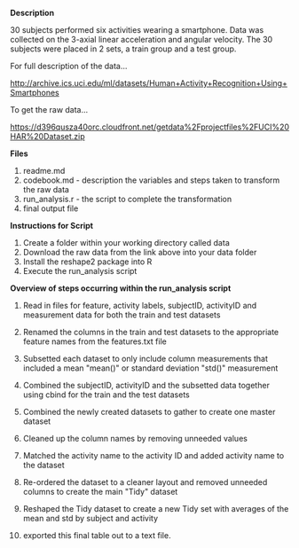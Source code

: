 **Description**

30 subjects performed six activities wearing a smartphone. Data was collected on the 3-axial linear acceleration and angular velocity. The 30 subjects were placed in 2 sets, a train group and a test group.

For full description of the data…

http://archive.ics.uci.edu/ml/datasets/Human+Activity+Recognition+Using+Smartphones

To get the raw data…

https://d396qusza40orc.cloudfront.net/getdata%2Fprojectfiles%2FUCI%20HAR%20Dataset.zip

**Files**

1. readme.md 
2. codebook.md - description the variables and steps taken to transform the raw data
3. run\_analysis.r - the script to complete the transformation
4. final output file

**Instructions for Script**

1. Create a folder within your working directory called data
2. Download the raw data from the link above into your data folder
3. Install the reshape2 package into R
4. Execute the run\_analysis script

**Overview of steps occurring within the run\_analysis script**

1. Read in files for feature, activity labels, subjectID, activityID and measurement data for both the train and test datasets

2. Renamed the columns in the train and test datasets to the appropriate feature names from the features.txt file

3. Subsetted each dataset to only include column measurements that included a mean "mean()" or standard deviation "std()" measurement

4. Combined the subjectID, activityID and the subsetted data together using cbind for the train and the test datasets

5. Combined the newly created datasets to gather to create one master dataset

6. Cleaned up the column names by removing unneeded values

7. Matched the activity name to the activity ID and added activity name to the dataset

8. Re-ordered the dataset to a cleaner layout and removed unneeded columns to create the main "Tidy" dataset

9. Reshaped the Tidy dataset to create a new Tidy set with averages of the mean and std by subject and activity

10. exported this final table out to a text file.
